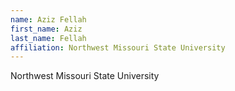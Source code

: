 ```yaml
---
name: Aziz Fellah
first_name: Aziz
last_name: Fellah
affiliation: Northwest Missouri State University
---
```


Northwest Missouri State University
